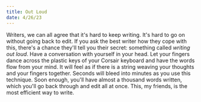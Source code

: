 ```yaml
---
title: Out Loud
date: 4/26/23
---
```


Writers, we can all agree that it's hard to keep writing. It's hard to go on without going back to edit. If you ask the best writer how they cope with this, there's a chance they'll tell you their secret: something called _writing out loud_. Have a conversation with yourself in your head. Let your fingers dance across the plastic keys of your Corsair keyboard and have the words flow from your mind. It will feel as if there is a string weaving your thoughts and your fingers together. Seconds will bleed into minutes as you use this technique. Soon enough, you'll have almost a thousand words written, which you'll go back through and edit all at once. This, my friends, is the most efficient way to write.
